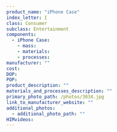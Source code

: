 ```yaml
---
product_name: "iPhone Case"
index_letter: I
class: Consumer
subclass: Entertainment
components:
  - iPhone Case:
    - mass: 
    - materials:
    - processes:
manufacturer: ""
cost: 
DOP: 
POP: 
product_description: ""
materials_and_processes_description: ""
primary_photo_path: /photos/3034.jpg
link_to_manufacturer_website: ""
additional_photos:
  - additional_photo_path: ""
HIMvideos:
---
```

